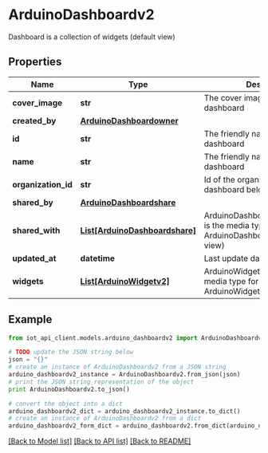 # ArduinoDashboardv2

Dashboard is a collection of widgets (default view)

## Properties
Name | Type | Description | Notes
------------ | ------------- | ------------- | -------------
**cover_image** | **str** | The cover image of the dashboard | [optional] 
**created_by** | [**ArduinoDashboardowner**](ArduinoDashboardowner.md) |  | [optional] 
**id** | **str** | The friendly name of the dashboard | 
**name** | **str** | The friendly name of the dashboard | 
**organization_id** | **str** | Id of the organization the dashboard belongs to | [optional] 
**shared_by** | [**ArduinoDashboardshare**](ArduinoDashboardshare.md) |  | [optional] 
**shared_with** | [**List[ArduinoDashboardshare]**](ArduinoDashboardshare.md) | ArduinoDashboardshareCollection is the media type for an array of ArduinoDashboardshare (default view) | [optional] 
**updated_at** | **datetime** | Last update date | 
**widgets** | [**List[ArduinoWidgetv2]**](ArduinoWidgetv2.md) | ArduinoWidgetv2Collection is the media type for an array of ArduinoWidgetv2 (default view) | [optional] 

## Example

```python
from iot_api_client.models.arduino_dashboardv2 import ArduinoDashboardv2

# TODO update the JSON string below
json = "{}"
# create an instance of ArduinoDashboardv2 from a JSON string
arduino_dashboardv2_instance = ArduinoDashboardv2.from_json(json)
# print the JSON string representation of the object
print ArduinoDashboardv2.to_json()

# convert the object into a dict
arduino_dashboardv2_dict = arduino_dashboardv2_instance.to_dict()
# create an instance of ArduinoDashboardv2 from a dict
arduino_dashboardv2_form_dict = arduino_dashboardv2.from_dict(arduino_dashboardv2_dict)
```
[[Back to Model list]](../README.md#documentation-for-models) [[Back to API list]](../README.md#documentation-for-api-endpoints) [[Back to README]](../README.md)


